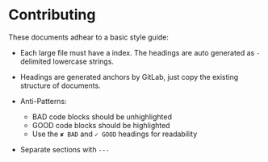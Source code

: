 # Contributing

These documents adhear to a basic style guide:

- Each large file must have a index. The headings are auto generated as `-` delimited lowercase strings.
- Headings are generated anchors by GitLab, just copy the existing structure of documents.
- Anti-Patterns:
  - BAD code blocks should be unhighlighted
  - GOOD code blocks should be highlighted
  - Use the `✘ BAD` and `✓ GOOD` headings for readability

- Separate sections with `---`
